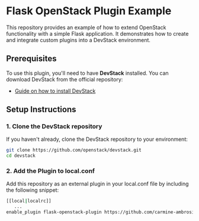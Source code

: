 # Flask OpenStack Plugin Example

This repository provides an example of how to extend OpenStack functionality with a simple Flask application. It demonstrates how to create and integrate custom plugins into a DevStack environment.

## Prerequisites

To use this plugin, you'll need to have **DevStack** installed. You can download DevStack from the official repository:

- [Guide on how to install DevStack](https://docs.openstack.org/devstack/latest/)

## Setup Instructions

### 1. Clone the DevStack repository

If you haven't already, clone the DevStack repository to your environment:

```bash
git clone https://github.com/openstack/devstack.git
cd devstack
```

### 2. Add the Plugin to local.conf

Add this repository as an external plugin in your local.conf file by including the following snippet:
```bash
[[local|localrc]]
   ...
enable_plugin flask-openstack-plugin https://github.com/carmine-ambrosino/flask-openstack-plugin.git main
```
